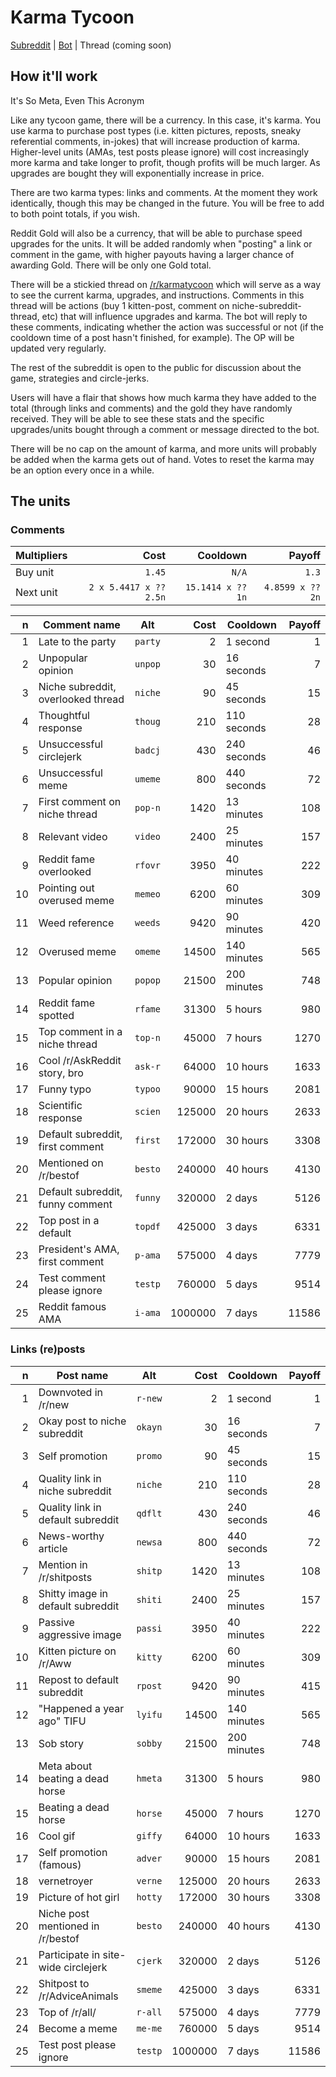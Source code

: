# Karma Tycoon

[Subreddit](http://www.reddit.com/r/karmatycoon/) | [Bot](http://www.reddit.com/u/karma-tycoon/) | Thread (coming soon)

## How it'll work

It's So Meta, Even This Acronym

Like any tycoon game, there will be a currency. In this case, it's karma. You use karma to purchase post types (i.e. kitten pictures, reposts, sneaky referential comments, in-jokes) that will increase production of karma. Higher-level units (AMAs, test posts please ignore) will cost increasingly more karma and take longer to profit, though profits will be much larger. As upgrades are bought they will exponentially increase in price.

There are two karma types: links and comments. At the moment they work identically, though this may be changed in the future. You will be free to add to both point totals, if you wish.

Reddit Gold will also be a currency, that will be able to purchase speed upgrades for the units. It will be added randomly when "posting" a link or comment in the game, with higher payouts having a larger chance of awarding Gold. There will be only one Gold total.

There will be a stickied thread on [/r/karmatycoon](http://www.reddit.com/r/karmatycoon/) which will serve as a way to see the current karma, upgrades, and instructions. Comments in this thread will be actions (buy 1 kitten-post, comment on niche-subreddit-thread, etc) that will influence upgrades and karma. The bot will reply to these comments, indicating whether the action was successful or not (if the cooldown time of a post hasn't finished, for example). The OP will be updated very regularly.

The rest of the subreddit is open to the public for discussion about the game, strategies and circle-jerks.

Users will have a flair that shows how much karma they have added to the total (through links and comments) and the gold they have randomly received. They will be able to see these stats and the specific upgrades/units bought through a comment or message directed to the bot.

There will be no cap on the amount of karma, and more units will probably be added when the karma gets out of hand. Votes to reset the karma may be an option every once in a while.

## The units

### Comments

| Multipliers | Cost                   | Cooldown          | Payoff           |
|-------------|-----------------------:|------------------:|-----------------:|
| Buy unit    |                 `1.45` |             `N/A` |            `1.3` |
| Next unit   | `2 x 5.4417 x ?? 2.5n` | `15.1414 x ?? 1n` | `4.8599 x ?? 2n` |

| n  | Comment name                       | Alt     | Cost    | Cooldown    | Payoff |
|---:|------------------------------------|---------|--------:|-------------|-------:|
|  1 | Late to the party                  | `party` |       2 |    1 second |      1 |
|  2 | Unpopular opinion                  | `unpop` |      30 |  16 seconds |      7 |
|  3 | Niche subreddit, overlooked thread | `niche` |      90 |  45 seconds |     15 |
|  4 | Thoughtful response                | `thoug` |     210 | 110 seconds |     28 |
|  5 | Unsuccessful circlejerk            | `badcj` |     430 | 240 seconds |     46 |
|  6 | Unsuccessful meme                  | `umeme` |     800 | 440 seconds |     72 |
|  7 | First comment on niche thread      | `pop-n` |    1420 |  13 minutes |    108 |
|  8 | Relevant video                     | `video` |    2400 |  25 minutes |    157 |
|  9 | Reddit fame overlooked             | `rfovr` |    3950 |  40 minutes |    222 |
| 10 | Pointing out overused meme         | `memeo` |    6200 |  60 minutes |    309 |
| 11 | Weed reference                     | `weeds` |    9420 |  90 minutes |    420 |
| 12 | Overused meme                      | `omeme` |   14500 | 140 minutes |    565 |
| 13 | Popular opinion                    | `popop` |   21500 | 200 minutes |    748 |
| 14 | Reddit fame spotted                | `rfame` |   31300 |     5 hours |    980 |
| 15 | Top comment in a niche thread      | `top-n` |   45000 |     7 hours |   1270 |
| 16 | Cool /r/AskReddit story, bro       | `ask-r` |   64000 |    10 hours |   1633 |
| 17 | Funny typo                         | `typoo` |   90000 |    15 hours |   2081 |
| 18 | Scientific response                | `scien` |  125000 |    20 hours |   2633 |
| 19 | Default subreddit, first comment   | `first` |  172000 |    30 hours |   3308 |
| 20 | Mentioned on /r/bestof             | `besto` |  240000 |    40 hours |   4130 |
| 21 | Default subreddit, funny comment   | `funny` |  320000 |      2 days |   5126 |
| 22 | Top post in a default              | `topdf` |  425000 |      3 days |   6331 |
| 23 | President's AMA, first comment     | `p-ama` |  575000 |      4 days |   7779 |
| 24 | Test comment please ignore         | `testp` |  760000 |      5 days |   9514 |
| 25 | Reddit famous AMA                  | `i-ama` | 1000000 |      7 days |  11586 |

### Links (re)posts

| n  | Post name                           | Alt     | Cost    | Cooldown    | Payoff |
|---:|-------------------------------------|---------|--------:|-------------|-------:|
|  1 | Downvoted in /r/new                 | `r-new` |       2 |    1 second |      1 |
|  2 | Okay post to niche subreddit        | `okayn` |      30 |  16 seconds |      7 |
|  3 | Self promotion                      | `promo` |      90 |  45 seconds |     15 |
|  4 | Quality link in niche subreddit     | `niche` |     210 | 110 seconds |     28 |
|  5 | Quality link in default subreddit   | `qdflt` |     430 | 240 seconds |     46 |
|  6 | News-worthy article                 | `newsa` |     800 | 440 seconds |     72 |
|  7 | Mention in /r/shitposts             | `shitp` |    1420 |  13 minutes |    108 |
|  8 | Shitty image in default subreddit   | `shiti` |    2400 |  25 minutes |    157 |
|  9 | Passive aggressive image            | `passi` |    3950 |  40 minutes |    222 |
| 10 | Kitten picture on /r/Aww            | `kitty` |    6200 |  60 minutes |    309 |
| 11 | Repost to default subreddit         | `rpost` |    9420 |  90 minutes |    415 |
| 12 | "Happened a year ago" TIFU          | `lyifu` |   14500 | 140 minutes |    565 |
| 13 | Sob story                           | `sobby` |   21500 | 200 minutes |    748 |
| 14 | Meta about beating a dead horse     | `hmeta` |   31300 |     5 hours |    980 |
| 15 | Beating a dead horse                | `horse` |   45000 |     7 hours |   1270 |
| 16 | Cool gif                            | `giffy` |   64000 |    10 hours |   1633 |
| 17 | Self promotion (famous)             | `adver` |   90000 |    15 hours |   2081 |
| 18 | vernetroyer                         | `verne` |  125000 |    20 hours |   2633 |
| 19 | Picture of hot girl                 | `hotty` |  172000 |    30 hours |   3308 |
| 20 | Niche post mentioned in /r/bestof   | `besto` |  240000 |    40 hours |   4130 |
| 21 | Participate in site-wide circlejerk | `cjerk` |  320000 |      2 days |   5126 |
| 22 | Shitpost to /r/AdviceAnimals        | `smeme` |  425000 |      3 days |   6331 |
| 23 | Top of /r/all/                      | `r-all` |  575000 |      4 days |   7779 |
| 24 | Become a meme                       | `me-me` |  760000 |      5 days |   9514 |
| 25 | Test post please ignore             | `testp` | 1000000 |      7 days |  11586 |
